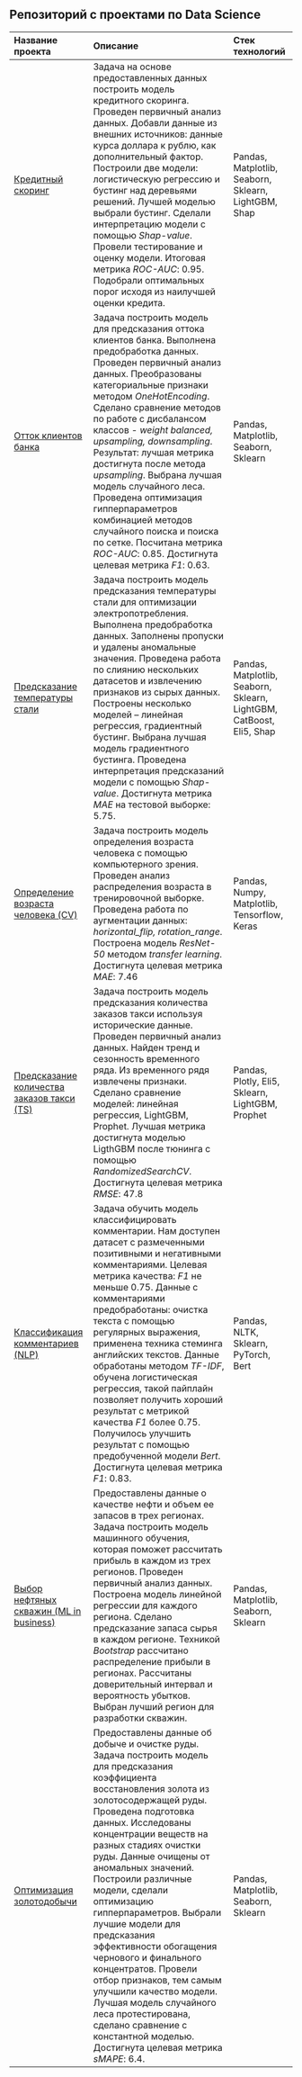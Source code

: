 ## Репозиторий с проектами по Data Science


| Название проекта | Описание | Стек технологий | 
| :---------------------- | :---------------------- | :---------------------- |
| [Кредитный скоринг](credit_scoring) |Задача на основе предоставленных данных построить модель кредитного скоринга. Проведен первичный анализ данных. Добавли данные из внешних источников: данные курса доллара к рублю, как дополнительный фактор. Построили две модели: логистическую регрессию и бустинг над деревьями решений. Лучшей моделью выбрали бустинг. Сделали интерпретацию модели с помощью *Shap-value*. Провели тестирование и оценку модели. Итоговая метрика *ROC-AUC*: 0.95. Подобрали оптимальных порог исходя из наилучшей оценки кредита. |  Pandas, Matplotlib, Seaborn, Sklearn, LightGBM, Shap |
| [Отток клиентов банка](bank_churn) | Задача построить модель для предсказания оттока клиентов банка. Выполнена предобработка данных. Проведен первичный анализ данных. Преобразованы категориальные признаки методом *OneHotEncoding*. Сделано сравнение методов по работе с дисбалансом классов - *weight balanced, upsampling, downsampling*.  Результат: лучшая метрика достигнута после метода *upsampling*. Выбрана лучшая модель случайного леса. Проведена оптимизация гипперпараметров комбинацией методов случайного поиска и поиска по сетке. Посчитана метрика *ROC-AUC*: 0.85. Достигнута целевая метрика *F1*: 0.63. |  Pandas, Matplotlib, Seaborn, Sklearn |
| [Предсказание температуры стали](steel_temperature) | Задача построить модель предсказания температуры стали для оптимизации электропотребления. Выполнена предобработка данных. Заполнены пропуски и удалены аномальные значения. Проведена работа по слиянию нескольких датасетов и извлечению признаков из сырых данных. Построены несколько моделей – линейная регрессия, градиентный бустинг. Выбрана лучшая модель градиентного бустинга. Проведена интерпретация предсказаний модели с помощью *Shap-value*. Достигнута метрика *MAE* на тестовой выборке: 5.75. |  Pandas, Matplotlib, Seaborn, Sklearn, LightGBM, CatBoost, Eli5, Shap |
| [Определение возраста человека (CV)](face_age_define) | Задача построить модель определения возраста человека с помощью компьютерного зрения. Проведен анализ распределения возраста в тренировочной выборке. Проведена работа по аугментации данных: *horizontal_flip, rotation_range*. Построена модель *ResNet-50* методом *transfer learning*. Достигнута целевая метрика *MAE*: 7.46  |  Pandas, Numpy, Matplotlib, Tensorflow, Keras |
| [Предсказание количества заказов такси (TS)](taxi_timeseries) | Задача построить модель предсказания количества заказов такси используя исторические данные. Проведен первичный анализ данных. Найден тренд и сезонность временного ряда. Из временного рядя извлечены признаки. Сделано сравнение моделей: линейная регрессия, LightGBM, Prophet. Лучшая метрика достигнута моделью LigthGBM после тюнинга с помощью *RandomizedSearchCV*. Достигнута целевая метрика *RMSE*: 47.8  |  Pandas, Plotly, Eli5, Sklearn, LightGBM, Prophet |
| [Классификация комментариев (NLP)](toxic_comments) | Задача обучить модель классифицировать комментарии. Нам доступен датасет с размеченными позитивными и негативными комментариями. Целевая метрика качества: *F1* не меньше 0.75. Данные с комментариями предобработаны: очистка текста с помощью регулярных выражения, применена техника стеминга английских текстов. Данные обработаны методом *TF-IDF*, обучена логистическая регрессия, такой пайплайн позволяет получить хороший результат c метрикой качества *F1* более 0.75.  Получилось улучшить результат с помощью предобученной модели *Bert*. Достигнута целевая метрика *F1*: 0.83.  |  Pandas, NLTK, Sklearn, PyTorch, Bert |
| [Выбор нефтяных скважин (ML in business)](select_oilwells) | Предоставлены данные о качестве нефти и объем ее запасов в трех регионах. Задача построить модель машинного обучения, которая поможет рассчитать прибыль в каждом из трех регионов. Проведен первичный анализ данных. Построена модель линейной регрессии для каждого региона. Сделано предсказание запаса сырья в каждом регионе. Техникой *Bootstrap* рассчитано распределение прибыли в регионах. Рассчитаны доверительный интервал и вероятность убытков. Выбран лучший регион для разработки скважин. |  Pandas, Matplotlib, Seaborn, Sklearn |
| [Оптимизация золотодобычи](goldmining_optimization) | Предоставлены данные об добыче и очистке руды. Задача построить модель для предсказания коэффициента восстановления золота из золотосодержащей руды. Проведена подготовка данных. Исследованы концентрации веществ на разных стадиях очистки руды. Данные очищены от аномальных значений. Построили различные модели, сделали оптимизацию гипперпараметров. Выбрали лучшие модели для предсказания эффективности обогащения чернового и финального концентратов. Провели отбор признаков, тем самым улучшили качество модели. Лучшая модель случайного леса протестирована, сделано сравнение с константной моделью. Достигнута целевая метрика *sMAPE*: 6.4. |  Pandas, Matplotlib, Seaborn, Sklearn |


